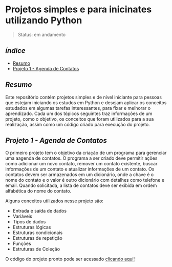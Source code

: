 # Projetos simples e para inicinates utilizando Python

> Status: em andamento

## _índice_

- <a href="#resumo">Resumo</a>
- <a href="#agenda-contatos">Projeto 1 - Agenda de Contatos</a>

## _Resumo_

Este repositório contém projetos simples e de nível iniciante para pessoas que estejam iniciando os estudos em Python e desejam aplicar os conceitos estudados em algumas tarefas interessantes, para fixar e melhorar o aprendizado. Cada um dos tópicos seguintes traz informações de um projeto, como o objetivo, os conceitos que foram utilizados para a sua realização, assim como um código criado para execução do projeto.

## _Projeto 1 - Agenda de Contatos_

O primeiro projeto tem o objetivo da criação de um programa para gerenciar uma aagenda de contatos. O programa a ser criado deve permitir ações como adicionar um novo contato, remover um contato existente, buscar informações de um contato e atualizar informações de um contato. Os contatos devem ser armazenados em um dicionário, onde a chave é o nome do contato e o valor é outro dicionário com detalhes como telefone e email. Quando solicitada, a lista de contatos deve ser exibida em ordem alfabética do nome do contato.

Alguns conceitos utilizados nesse projeto são:

* Entrada e saída de dados
* Variáveis
* Tipos de dados
* Estruturas lógicas
* Estruturas condicionais
* Estruturas de repetição
* Funções
* Estruturas de Coleção

O código do projeto pronto pode ser acessado [clicando aqui!](https://github.com/LeonardoMaioli/beginner_python_projects/blob/main/contact_book.py)

